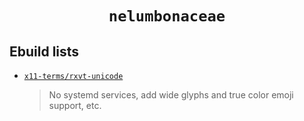 # <p align="center">`nelumbonaceae`</p>

## Ebuild lists
* [`x11-terms/rxvt-unicode`](./x11-terms/rxvt-unicode/)

   > No systemd services, add wide glyphs and true color emoji support, etc.
